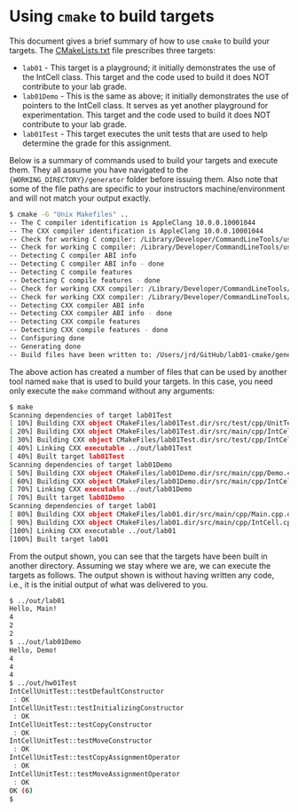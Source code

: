 # Using `cmake` to build targets

This document gives a brief summary of how to use `cmake` to build your targets. The [CMakeLists.txt](../CMakeLists.txt) file prescribes three targets:

* `lab01` - This target is a playground; it initially demonstrates the use of the IntCell class. This target and the code used to build it does NOT contribute to your lab grade.
* `lab01Demo` - This is the same as above; it initially demonstrates the use of pointers to the IntCell class. It serves as yet another playground for experimentation. This target and the code used to build it does NOT contribute to your lab grade.
* `lab01Test` - This target executes the unit tests that are used to help determine the grade for this assignment.

Below is a summary of commands used to build your targets and execute them. They all assume you have navigated to the `{WORKING_DIRECTORY}/generator` folder before issuing them. Also note that some of the file paths are specific to your instructors machine/environment and will not match your output exactly.

```bash
$ cmake -G "Unix Makefiles" ..
-- The C compiler identification is AppleClang 10.0.0.10001044
-- The CXX compiler identification is AppleClang 10.0.0.10001044
-- Check for working C compiler: /Library/Developer/CommandLineTools/usr/bin/cc
-- Check for working C compiler: /Library/Developer/CommandLineTools/usr/bin/cc -- works
-- Detecting C compiler ABI info
-- Detecting C compiler ABI info - done
-- Detecting C compile features
-- Detecting C compile features - done
-- Check for working CXX compiler: /Library/Developer/CommandLineTools/usr/bin/c++
-- Check for working CXX compiler: /Library/Developer/CommandLineTools/usr/bin/c++ -- works
-- Detecting CXX compiler ABI info
-- Detecting CXX compiler ABI info - done
-- Detecting CXX compile features
-- Detecting CXX compile features - done
-- Configuring done
-- Generating done
-- Build files have been written to: /Users/jrd/GitHub/lab01-cmake/generator
```

The above action has created a number of files that can be used by another tool named `make` that is used to build your targets. In this case, you need only execute the `make` command without any arguments:

```bash
$ make
Scanning dependencies of target lab01Test
[ 10%] Building CXX object CMakeFiles/lab01Test.dir/src/test/cpp/UnitTestRunner.cpp.o
[ 20%] Building CXX object CMakeFiles/lab01Test.dir/src/main/cpp/IntCell.cpp.o
[ 30%] Building CXX object CMakeFiles/lab01Test.dir/src/test/cpp/IntCellUnitTest.cpp.o
[ 40%] Linking CXX executable ../out/lab01Test
[ 40%] Built target lab01Test
Scanning dependencies of target lab01Demo
[ 50%] Building CXX object CMakeFiles/lab01Demo.dir/src/main/cpp/Demo.cpp.o
[ 60%] Building CXX object CMakeFiles/lab01Demo.dir/src/main/cpp/IntCell.cpp.o
[ 70%] Linking CXX executable ../out/lab01Demo
[ 70%] Built target lab01Demo
Scanning dependencies of target lab01
[ 80%] Building CXX object CMakeFiles/lab01.dir/src/main/cpp/Main.cpp.o
[ 90%] Building CXX object CMakeFiles/lab01.dir/src/main/cpp/IntCell.cpp.o
[100%] Linking CXX executable ../out/lab01
[100%] Built target lab01
```

From the output shown, you can see that the targets have been built in another directory. Assuming we stay where we are, we can execute the targets as follows. The output shown is without having written any code, i.e., it is the initial output of what was delivered to you.

```bash
$ ../out/lab01
Hello, Main!
4
2
2
$ ../out/lab01Demo
Hello, Demo!
4
4
4
$ ../out/hw01Test
IntCellUnitTest::testDefaultConstructor
 : OK
IntCellUnitTest::testInitializingConstructor
 : OK
IntCellUnitTest::testCopyConstructor
 : OK
IntCellUnitTest::testMoveConstructor
 : OK
IntCellUnitTest::testCopyAssignmentOperator
 : OK
IntCellUnitTest::testMoveAssignmentOperator
 : OK
OK (6)
$
```